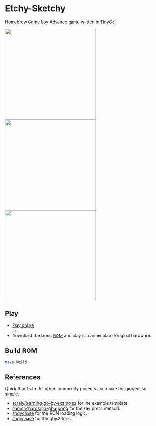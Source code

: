# Etchy-Sketchy

Homebrew Game boy Advance game written in TinyGo. 

<p float="left">
  <img src="https://github.com/Shellywell123/Etchy-Sketchy.gba/blob/main/assets/ScreenGrab.GIF" height="300" />
  <img src="https://github.com/Shellywell123/Etchy-Sketchy.gba/blob/main/assets/Game-Boy-Advance-SP.jpg" height="300" />
  <img src="https://github.com/Shellywell123/Etchy-Sketchy.gba/blob/main/assets/Game-Boy-Advance.jpg" height="300" />
</p>

## Play 
- [Play online](https://shellywell123.github.io/Etchy-Sketchy.gba/emulator/gbajs2/)\
or
- Download the latest [ROM](https://github.com/Shellywell123/Etchy-Sketchy.gba/releases) and play it in an emulator/original hardware.

## Build ROM
```bash
make build
```

## References
Quick thanks to the other community projects that made this project so simple.
- [scraly/learning-go-by-examples](https://github.com/scraly/learning-go-by-examples) for the example template.
- [danmrichards/go-gba-pong](https://github.com/danmrichards/go-gba-pong) for the key press method.
- [andychase](https://github.com/andychase/gbajs2/issues/24) for the ROM loading logic.
- [andychase](https://github.com/andychase/gbajs2) for the gbjs2 fork.
